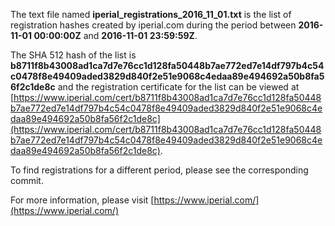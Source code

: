 The text file named **iperial_registrations_2016_11_01.txt** is the list of registration hashes created by iperial.com during the period between **2016-11-01 00:00:00Z** and **2016-11-01 23:59:59Z**.

The SHA 512 hash of the list is **b8711f8b43008ad1ca7d7e76cc1d128fa50448b7ae772ed7e14df797b4c54c0478f8e49409aded3829d840f2e51e9068c4edaa89e494692a50b8fa56f2c1de8c** and the registration certificate for the list can be viewed at [https://www.iperial.com/cert/b8711f8b43008ad1ca7d7e76cc1d128fa50448b7ae772ed7e14df797b4c54c0478f8e49409aded3829d840f2e51e9068c4edaa89e494692a50b8fa56f2c1de8c](https://www.iperial.com/cert/b8711f8b43008ad1ca7d7e76cc1d128fa50448b7ae772ed7e14df797b4c54c0478f8e49409aded3829d840f2e51e9068c4edaa89e494692a50b8fa56f2c1de8c).

To find registrations for a different period, please see the corresponding commit.

For more information, please visit [https://www.iperial.com/](https://www.iperial.com/)
